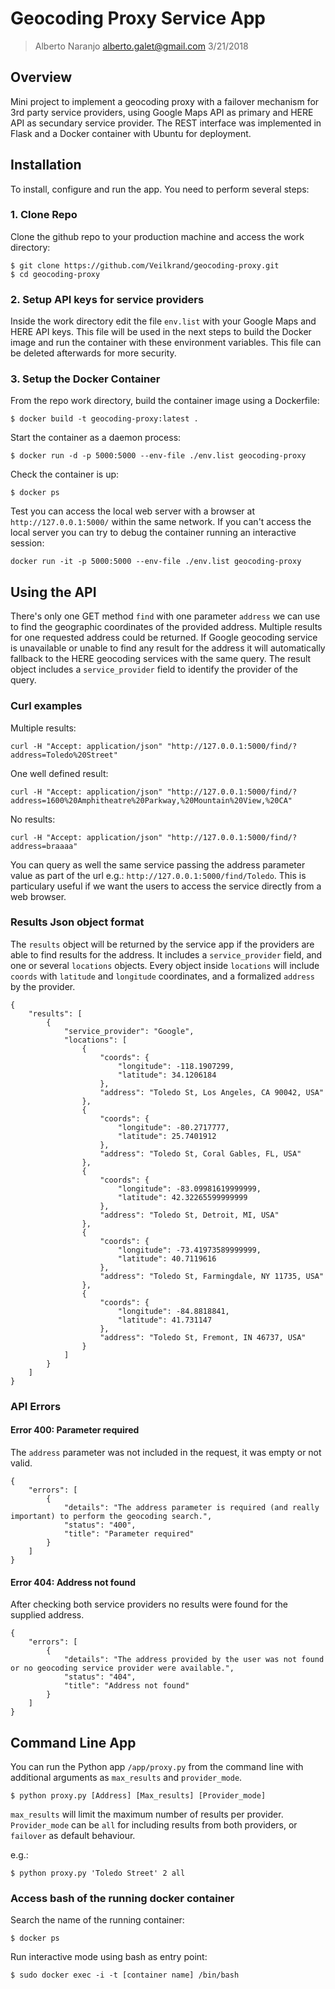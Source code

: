 # Geocoding Proxy Service App
> Alberto Naranjo alberto.galet@gmail.com
> 3/21/2018

## Overview
Mini project to implement a geocoding proxy with a failover mechanism for 3rd party service providers, using Google Maps API as primary and HERE API as secundary service provider.
The REST interface was implemented in Flask and a Docker container with Ubuntu for deployment.


## Installation 

To install, configure and run the app. You need to perform several steps:

### 1. Clone Repo

Clone the github repo to your production machine and access the work directory:

```
$ git clone https://github.com/Veilkrand/geocoding-proxy.git
$ cd geocoding-proxy
```

### 2. Setup API keys for service providers

Inside the work directory edit the file `env.list` with your Google Maps and HERE API keys. This file will be used in the next steps to build the Docker image and run the container with these environment variables. This file can be deleted afterwards for more security.

### 3. Setup the Docker Container

From the repo work directory, build the container image using a Dockerfile:

```$ docker build -t geocoding-proxy:latest .```

Start the container as a daemon process:

```$ docker run -d -p 5000:5000 --env-file ./env.list geocoding-proxy```

Check the container is up:

```$ docker ps```

Test you can access the local web server with a browser at `http://127.0.0.1:5000/` within the same network.
If you can't access the local server you can try to debug the container running an interactive session:

```docker run -it -p 5000:5000 --env-file ./env.list geocoding-proxy```


## Using the API

There's only one GET method `find` with one parameter `address` we can use to find the geographic coordinates of the provided address. Multiple results for one requested address could be returned. 
If Google geocoding service is unavailable or unable to find any result for the address it will automatically fallback to the HERE geocoding services with the same query. The result object includes a `service_provider` field to identify the provider of the query.

### Curl examples

Multiple results:

```
curl -H "Accept: application/json" "http://127.0.0.1:5000/find/?address=Toledo%20Street"
```

One well defined result:

```
curl -H "Accept: application/json" "http://127.0.0.1:5000/find/?address=1600%20Amphitheatre%20Parkway,%20Mountain%20View,%20CA"
```

No results:

```
curl -H "Accept: application/json" "http://127.0.0.1:5000/find/?address=braaaa"
```

You can query as well the same service passing the address parameter value as part of the url e.g.: `http://127.0.0.1:5000/find/Toledo`. This is particulary useful if we want the users to access the service directly from a web browser.

### Results Json object format

The `results` object will be returned by the service app if the providers are able to find results for the address. It includes a `service_provider` field, and one or several `locations` objects.
Every object inside `locations` will include `coords` with `latitude` and `longitude` coordinates, and a formalized `address` by the provider.

```
{
    "results": [
        {
            "service_provider": "Google",
            "locations": [
                {
                    "coords": {
                        "longitude": -118.1907299,
                        "latitude": 34.1206184
                    },
                    "address": "Toledo St, Los Angeles, CA 90042, USA"
                },
                {
                    "coords": {
                        "longitude": -80.2717777,
                        "latitude": 25.7401912
                    },
                    "address": "Toledo St, Coral Gables, FL, USA"
                },
                {
                    "coords": {
                        "longitude": -83.09981619999999,
                        "latitude": 42.32265599999999
                    },
                    "address": "Toledo St, Detroit, MI, USA"
                },
                {
                    "coords": {
                        "longitude": -73.41973589999999,
                        "latitude": 40.7119616
                    },
                    "address": "Toledo St, Farmingdale, NY 11735, USA"
                },
                {
                    "coords": {
                        "longitude": -84.8818841,
                        "latitude": 41.731147
                    },
                    "address": "Toledo St, Fremont, IN 46737, USA"
                }
            ]
        }
    ]
}
```


### API Errors

#### Error 400: Parameter required
The `address` parameter was not included in the request, it was empty or not valid.

```
{
    "errors": [
        {
            "details": "The address parameter is required (and really important) to perform the geocoding search.",
            "status": "400",
            "title": "Parameter required"
        }
    ]
}
```

#### Error 404: Address not found
After checking both service providers no results were found for the supplied address.

```
{
    "errors": [
        {
            "details": "The address provided by the user was not found or no geocoding service provider were available.",
            "status": "404",
            "title": "Address not found"
        }
    ]
}
```


## Command Line App

You can run the Python app `/app/proxy.py` from the command line with additional arguments as `max_results` and `provider_mode`.

```
$ python proxy.py [Address] [Max_results] [Provider_mode]
```

`max_results` will limit the maximum number of results per provider. `Provider_mode` can be `all` for including results from both providers, or `failover` as default behaviour.

e.g.:

```
$ python proxy.py 'Toledo Street' 2 all
```

### Access bash of the running docker container

Search the name of the running container:

```
$ docker ps
```

Run interactive mode using bash as entry point:

```
$ sudo docker exec -i -t [container name] /bin/bash
```
